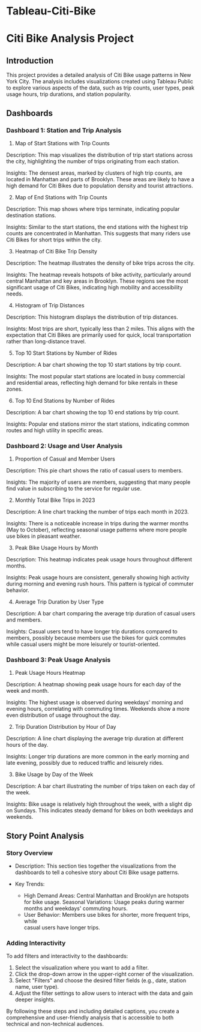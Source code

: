 # Tableau-Citi-Bike

# Citi Bike Analysis Project

## Introduction

This project provides a detailed analysis of Citi Bike usage patterns in New York City. The analysis includes visualizations created using Tableau Public to explore various aspects of the data, such as trip counts, user types, peak usage hours, trip durations, and station popularity.

## Dashboards

### Dashboard 1: Station and Trip Analysis

1. Map of Start Stations with Trip Counts

Description: This map visualizes the distribution of trip start stations across the city, highlighting the number of trips originating from each station.

Insights: The densest areas, marked by clusters of high trip counts, are located in Manhattan and parts of Brooklyn. These areas are likely to have a high demand for Citi Bikes due to population density and tourist attractions.

2. Map of End Stations with Trip Counts

Description: This map shows where trips terminate, indicating popular destination stations.

Insights: Similar to the start stations, the end stations with the highest trip counts are concentrated in Manhattan. This suggests that many riders use Citi Bikes for short trips within the city.

3. Heatmap of Citi Bike Trip Density

Description: The heatmap illustrates the density of bike trips across the city.

Insights: The heatmap reveals hotspots of bike activity, particularly around central Manhattan and key areas in Brooklyn. These regions see the most significant usage of Citi Bikes, indicating high mobility and accessibility needs.

4. Histogram of Trip Distances

Description: This histogram displays the distribution of trip distances.

Insights: Most trips are short, typically less than 2 miles. This aligns with the expectation that Citi Bikes are primarily used for quick, local transportation rather than long-distance travel.

5. Top 10 Start Stations by Number of Rides

Description: A bar chart showing the top 10 start stations by trip count.

Insights: The most popular start stations are located in busy commercial and residential areas, reflecting high demand for bike rentals in these zones.

6. Top 10 End Stations by Number of Rides

Description: A bar chart showing the top 10 end stations by trip count.

Insights: Popular end stations mirror the start stations, indicating common routes and high utility in specific areas.

### Dashboard 2: Usage and User Analysis

1. Proportion of Casual and Member Users

Description: This pie chart shows the ratio of casual users to members.

Insights: The majority of users are members, suggesting that many people find value in subscribing to the service for regular use.

2. Monthly Total Bike Trips in 2023

Description: A line chart tracking the number of trips each month in 2023.

Insights: There is a noticeable increase in trips during the warmer months (May to October), reflecting seasonal usage patterns where more people use bikes in pleasant weather.

3. Peak Bike Usage Hours by Month

Description: This heatmap indicates peak usage hours throughout different months.

Insights: Peak usage hours are consistent, generally showing high activity during morning and evening rush hours. This pattern is typical of commuter behavior.

4. Average Trip Duration by User Type

Description: A bar chart comparing the average trip duration of casual users and members.

Insights: Casual users tend to have longer trip durations compared to members, possibly because members use the bikes for quick commutes while casual users might be more leisurely or tourist-oriented.

### Dashboard 3: Peak Usage Analysis

1. Peak Usage Hours Heatmap

Description: A heatmap showing peak usage hours for each day of the week and month.

Insights: The highest usage is observed during weekdays' morning and evening hours, correlating with commuting times. Weekends show a more even distribution of usage throughout the day.

2. Trip Duration Distribution by Hour of Day

Description: A line chart displaying the average trip duration at different hours of the day.

Insights: Longer trip durations are more common in the early morning and late evening, possibly due to reduced traffic and leisurely rides.

3. Bike Usage by Day of the Week

Description: A bar chart illustrating the number of trips taken on each day of the week.

Insights: Bike usage is relatively high throughout the week, with a slight dip on Sundays. This indicates steady demand for bikes on both weekdays and weekends.

## Story Point Analysis

### Story Overview

- Description: This section ties together the visualizations from the dashboards to tell a cohesive story about Citi Bike usage patterns.

- Key Trends:
  
  - High Demand Areas: Central Manhattan and Brooklyn are hotspots for bike usage.
    Seasonal Variations: Usage peaks during warmer months and weekdays' commuting      hours.
  - User Behavior: Members use bikes for shorter, more frequent trips, while       
    casual users have longer trips.

### Adding Interactivity

To add filters and interactivity to the dashboards:

1. Select the visualization where you want to add a filter.
2. Click the drop-down arrow in the upper-right corner of the visualization.
3. Select "Filters" and choose the desired filter fields (e.g., date, station name, user type).
4. Adjust the filter settings to allow users to interact with the data and gain deeper insights.

By following these steps and including detailed captions, you create a comprehensive and user-friendly analysis that is accessible to both technical and non-technical audiences.

